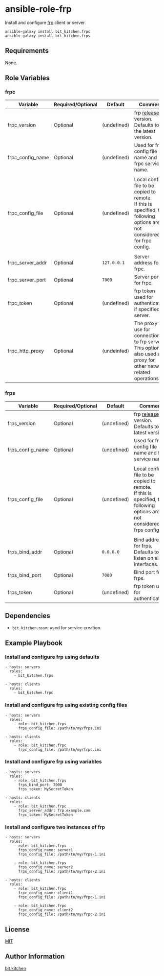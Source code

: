 ansible-role-frp
================

Install and configure [frp](https://github.com/fatedier/frp) client or server.

    ansible-galaxy install bit_kitchen.frpc
    ansible-galaxy install bit_kitchen.frps

Requirements
------------

None.

Role Variables
--------------

### frpc

Variable         | Required/Optional | Default     | Comment
--------         | ----------------- | -------     | -------
frpc_version     | Optional          | (undefined) | frp [release](https://github.com/fatedier/frp/releases) version. <br> Defaults to the latest version.
frpc_config_name | Optional          | (undefined) | Used for frpc config file name and frpc service name.
||
frpc_config_file | Optional          | (undefined) | Local config file to be copied to remote. <br> If this is specified, the following options are not considered for frpc config.
||
frpc_server_addr | Optional          | `127.0.0.1` | Server address for frpc.
frpc_server_port | Optional          | `7000`      | Server port for frpc.
frpc_token       | Optional          | (undefined) | frp token used for authentication if specified on server.
frpc_http_proxy  | Optional          | (undeinfed) | The proxy to use for connections to frp server. <br> This option is also used as proxy for other network related operations.


### frps

Variable         | Required/Optional | Default     | Comment
--------         | ----------------- | -------     | -------
frps_version     | Optional          | (undefined) | frp [release](https://github.com/fatedier/frp/releases) version. <br> Defaults to the latest version.
frps_config_name | Optional          | (undefined) | Used for frps config file name and frps service name.
||
frps_config_file | Optional          | (undefined) | Local config file to be copied to remote. <br> If this is specified, the following options are not considered for frps config.
||
frps_bind_addr   | Optional          | `0.0.0.0`   | Bind address for frps. Defaults to listen on all interfaces.
frps_bind_port   | Optional          | `7000`      | Bind port for frps.
frps_token       | Optional          | (undefined) | frp token used for authentication.



Dependencies
------------

* `bit_kitchen.nssm`: used for service creation.

Example Playbook
----------------

### Install and configure frp using defaults

    - hosts: servers
      roles:
        - bit_kitchen.frps

    - hosts: clients
      roles:
        - bit_kitchen.frpc

### Install and configure frp using existing config files

    - hosts: servers
      roles:
        - role: bit_kitchen.frps
          frps_config_file: /path/to/my/frps.ini

    - hosts: clients
      roles:
        - role: bit_kitchen.frpc
          frpc_config_file: /path/to/my/frpc.ini

### Install and configure frp using variables

    - hosts: servers
      roles:
        - role: bit_kitchen.frps
          frps_bind_port: 7000
          frps_token: MySecretToken

    - hosts: clients
      roles:
        - role: bit_kitchen.frpc
          frpc_server_addr: frp.example.com
          frpc_token: MySecretToken

### Install and configure two instances of frp

    - hosts: servers
      roles:
        - role: bit_kitchen.frps
          frps_config_name: server1
          frps_config_file: /path/to/my/frps-1.ini

        - role: bit_kitchen.frps
          frps_config_name: server2
          frps_config_file: /path/to/my/frps-2.ini

    - hosts: clients
      roles:
        - role: bit_kitchen.frpc
          frpc_config_name: client1
          frpc_config_file: /path/to/my/frpc-1.ini

        - role: bit_kitchen.frpc
          frpc_config_name: client2
          frpc_config_file: /path/to/my/frpc-2.ini


License
-------

[MIT](LICENSE)

Author Information
------------------

[bit.kitchen](https://github.com/bit-kitchen)
